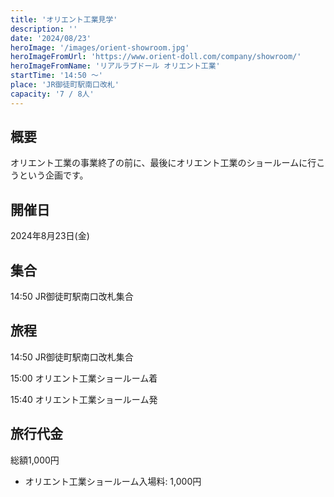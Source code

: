 ```yaml
---
title: 'オリエント工業見学'
description: ''
date: '2024/08/23'
heroImage: '/images/orient-showroom.jpg'
heroImageFromUrl: 'https://www.orient-doll.com/company/showroom/'
heroImageFromName: 'リアルラブドール オリエント工業'
startTime: '14:50 〜'
place: 'JR御徒町駅南口改札'
capacity: '7 / 8人'
---
```

## 概要

オリエント工業の事業終了の前に、最後にオリエント工業のショールームに行こうという企画です。

## 開催日

2024年8月23日(金)

## 集合

14:50 JR御徒町駅南口改札集合

## 旅程

14:50 JR御徒町駅南口改札集合

15:00 オリエント工業ショールーム着

15:40 オリエント工業ショールーム発

## 旅行代金

総額1,000円

- オリエント工業ショールーム入場料: 1,000円

